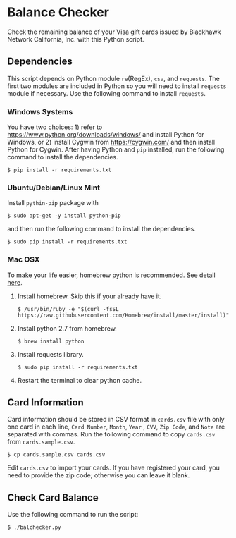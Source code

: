 # Balance Checker
Check the remaining balance of your Visa gift cards issued by Blackhawk Network California, Inc. with this Python script.

## Dependencies
This script depends on Python module `re`(RegEx), `csv`, and `requests`. The first two modules are included in Python so you will need to install `requests` module if necessary. Use the following command to install `requests`.

### Windows Systems
You have two choices: 1) refer to https://www.python.org/downloads/windows/ and install Python for Windows, or 2) install Cygwin from https://cygwin.com/ and then install Python for Cygwin. After having Python and `pip` installed, run the following command to install the dependencies.
```
$ pip install -r requirements.txt
```

### Ubuntu/Debian/Linux Mint
Install `pythin-pip` package with
```
$ sudo apt-get -y install python-pip
```
and then run the following command to install the dependencies.
```
$ sudo pip install -r requirements.txt
```

### Mac OSX
To make your life easier, homebrew python is recommended. See detail [here](http://docs.python-guide.org/en/latest/starting/install/osx/#install-osx).

1. Install homebrew. Skip this if your already have it.

   ```
   $ /usr/bin/ruby -e "$(curl -fsSL https://raw.githubusercontent.com/Homebrew/install/master/install)"
   ```

2. Install python 2.7 from homebrew.

   ```
   $ brew install python
   ```

3. Install requests library.

   ```
   $ sudo pip install -r requirements.txt
   ```

4. Restart the terminal to clear python cache.

## Card Information
Card information should be stored in CSV format in `cards.csv` file with only one card in each line, `Card Number`, `Month`, `Year` , `CVV`, `Zip Code`, and `Note` are separated with commas. 
Run the following command to copy `cards.csv` from `cards.sample.csv`.
```
$ cp cards.sample.csv cards.csv
```
Edit `cards.csv` to import your cards. If you have registered your card, you need to provide the zip code; otherwise you can leave it blank.

## Check Card Balance
Use the following command to run the script:
```
$ ./balchecker.py
```
